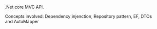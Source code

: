 .Net core MVC API.

Concepts involved: Dependency injenction, Repository pattern, EF, DTOs and AutoMapper
